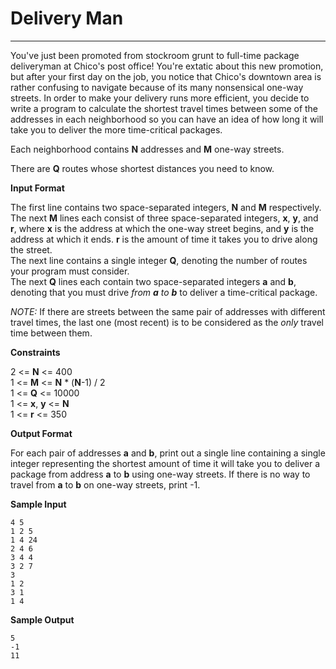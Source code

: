 # Delivery Man

---

You've just been promoted from stockroom grunt to full-time package deliveryman at Chico's post office!  You're extatic about this new promotion, but after your first day on the job, you notice that Chico's downtown area is rather confusing to navigate because of its many nonsensical one-way streets.  In order to make your delivery runs more efficient, you decide to write a program to calculate the shortest travel times between some of the addresses in each neighborhood so you can have an idea of how long it will take you to deliver the more time-critical packages.

Each neighborhood contains **N** addresses and **M** one-way streets.

There are **Q** routes whose shortest distances you need to know.<br>


**Input Format**

The first line contains two space-separated integers, **N** and **M** respectively.<br>
The next **M** lines each consist of three space-separated integers, **x**, **y**, and **r**, where **x** is the address at which the one-way street begins, and **y** is the address at which it ends.  **r** is the amount of time it takes you to drive along the street.<br>
The next line contains a single integer **Q**, denoting the number of routes your program must consider.<br>
The next **Q** lines each contain two space-separated integers **a** and **b**, denoting that you must drive *from **a** to **b*** to deliver a time-critical package.<br>

_NOTE:_ If there are streets between the same pair of addresses with different travel times, the last one (most recent) is to be considered as the _only_ travel time between them.<br>

**Constraints**

2 <= **N** <= 400<br>
1 <= **M** <= **N** * (**N**-1) / 2<br>
1 <= **Q** <= 10000<br>
1 <= **x**, **y** <= **N**<br>
1 <= **r** <= 350<br>

**Output Format**

For each pair of addresses **a** and **b**, print out a single line containing a single integer representing the shortest amount of time it will take you to deliver a package from address **a** to **b** using one-way streets.  If there is no way to travel from **a** to **b** on one-way streets, print -1.<br>


**Sample Input**

```text
4 5
1 2 5
1 4 24
2 4 6
3 4 4
3 2 7
3
1 2
3 1
1 4
```

**Sample Output**

```text
5
-1
11
```